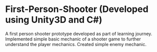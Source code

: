 # First-Person-Shooter (Developed using Unity3D and C#)
A first person shooter prototype developed as part of learning journey. 
Implemented simple basic mechanic of a shooter game to further understand the player mechanics.
Created simple enemy mechanic.
